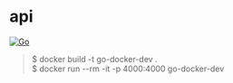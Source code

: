 # api

[![Go](https://github.com/muratmirgun/api/actions/workflows/go.yml/badge.svg)](https://github.com/muratmirgun/api/actions/workflows/go.yml)

>$ docker build -t go-docker-dev .    
>$ docker run --rm -it -p 4000:4000 go-docker-dev